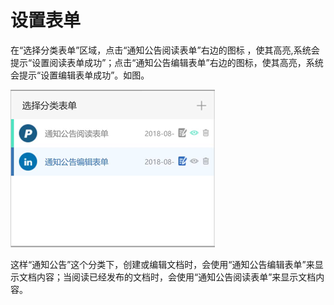 # 设置表单



在“选择分类表单”区域，点击“通知公告阅读表单”右边的图标 ，使其高亮,系统会提示“设置阅读表单成功”；点击“通知公告编辑表单”右边的图标，使其高亮，系统会提示“设置编辑表单成功”。如图。

![](../.gitbook/assets/image%20%2872%29.png)

这样“通知公告”这个分类下，创建或编辑文档时，会使用“通知公告编辑表单”来显示文档内容；当阅读已经发布的文档时，会使用“通知公告阅读表单”来显示文档内容。

